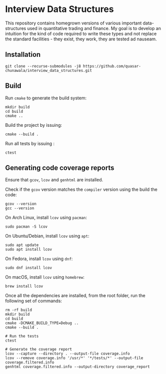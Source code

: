 # Interview Data Structures
This repository contains homegrown versions of various important data-structures used in quantitative trading and finance. My goal is to develop an intuition for the kind of code required to write these types and not replace the standard facilities - they exist, they work, they are tested ad nauseam. 

## Installation

```shell
git clone --recurse-submodules -j8 https://github.com/quasar-chunawala/interview_data_structures.git 
```

## Build

Run `cmake` to generate the build system:

```shell
mkdir build
cd build
cmake ..
```

Build the project by issuing:

```shell
cmake --build .
```

Run all tests by issuing :

```shell
ctest
```

## Generating code coverage reports

Ensure that `gcov`, `lcov` and `genhtml` are installed.

Check if the `gcov` version matches the `compiler` version using the build the code:

```shell
gcov --version
gcc --version
```

On Arch Linux, install `lcov` using `pacman`:

```shell
sudo pacman -S lcov
```

On Ubuntu/Debian, install `lcov` using `apt`:

```shell
sudo apt update
sudo apt install lcov
```

On Fedora, install `lcov` using `dnf`:

```shell
sudo dnf install lcov
```

On macOS, install `lcov` using `homebrew`:

```shell
brew install lcov
```

Once all the dependencies are installed, from the root folder, run the following set of commands:

```shell
rm -rf build
mkdir build
cd build
cmake -DCMAKE_BUILD_TYPE=Debug ..
cmake --build .

# Run the tests
ctest

# Generate the coverage report
lcov --capture --directory . --output-file coverage.info
lcov --remove coverage.info '/usr/*' '*/tests/*' --output-file coverage.filtered.info
genhtml coverage.filtered.info --output-directory coverage_report
```